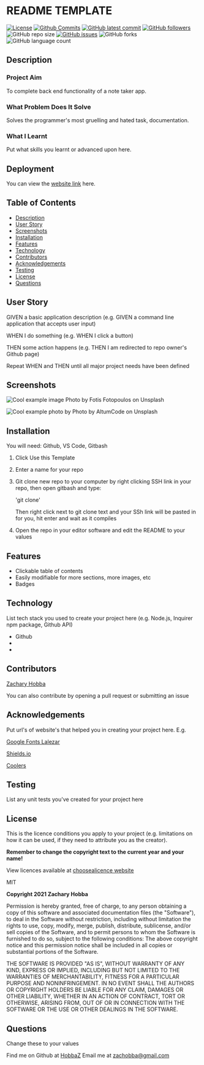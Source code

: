 # README TEMPLATE

[![License](https://img.shields.io/badge/License-MIT-blue.svg)](https://choosealicense.com/licenses/mit/)
[![Github Commits](https://img.shields.io/github/commit-activity/w/HobbaZ/Note-Taker)](https://github.com/HobbaZ/Note-Taker/commits)
[![GitHub latest commit](https://img.shields.io/github/last-commit/HobbaZ/Note-Taker)](https://github.com/HobbaZ/Note-Taker/branches)
[![GitHub followers](https://img.shields.io/github/followers/HobbaZ.svg)]()
![GitHub repo size](https://img.shields.io/github/repo-size/HobbaZ/Note-Taker)
[![GitHub issues](https://img.shields.io/github/issues/HobbaZ/Note-Taker)](https://img.shields.io/github/issues/HobbaZ/Note-Taker)
![GitHub forks](https://img.shields.io/github/forks/HobbaZ/Note-Taker)
![GitHub language count](https://img.shields.io/github/languages/count/HobbaZ/Note-Taker)

## Description
### Project Aim ###
To complete back end functionality of a note taker app.

### What Problem Does It Solve ###
Solves the programmer's most gruelling and hated task, documentation.

### What I Learnt ###
Put what skills you learnt or advanced upon here.

## Deployment
You can view the [website link](https://github.com/HobbaZ/Note-Taker) here. 


## Table of Contents
- [Description](#description)
- [User Story](#user-story)
- [Screenshots](#screenshots)
- [Installation](#installation)
- [Features](#features)
- [Technology](#technology)
- [Contributors](#contributors)
- [Acknowledgements](#acknowledgements)
- [Testing](#testing)
- [License](#license)
- [Questions](#questions)

## User Story
GIVEN a basic application description (e.g. GIVEN a command line application that accepts user input)

WHEN I do something (e.g. WHEN I click a button)

THEN some action happens (e.g. THEN I am redirected to repo owner's Github page)

Repeat WHEN and THEN until all major project needs have been defined

## Screenshots
![Cool example image Photo by <a href="https://unsplash.com/@ffstop?utm_source=unsplash&utm_medium=referral&utm_content=creditCopyText">Fotis Fotopoulos</a> on <a href="https://unsplash.com/s/photos/programming?utm_source=unsplash&utm_medium=referral&utm_content=creditCopyText">Unsplash</a>
  ](./assets/images/fotis-fotopoulos-DuHKoV44prg-unsplash.jpg)
  
![Cool example photo by Photo by <a href="https://unsplash.com/@altumcode?utm_source=unsplash&utm_medium=referral&utm_content=creditCopyText">AltumCode</a> on <a href="https://unsplash.com/s/photos/programming?utm_source=unsplash&utm_medium=referral&utm_content=creditCopyText">Unsplash</a>
  ](./assets/images/altumcode-XMFZqrGyV-Q-unsplash.jpg)

## Installation
You will need: 
Github, VS Code, Gitbash

1. Click Use this Template
2. Enter a name for your repo
3. Git clone new repo to your computer by right clicking SSH link in your repo, then open gitbash and type:

    'git clone' 
    
    Then right click next to git clone text and your SSh link will be pasted in for you, hit enter and wait as it compiles

4. Open the repo in your editor software and edit the README to your values

## Features
- Clickable table of contents
- Easily modifiable for more sections, more images, etc
- Badges

## Technology
List tech stack you used to create your project here (e.g. Node.js, Inquirer npm package, Github API)
- Github
- 
- 

## Contributors
[Zachary Hobba](https://github.com/HobbaZ)

You can also contribute by opening a pull request or submitting an issue

## Acknowledgements
Put url's of website's that helped you in creating your project here.
E.g.

[Google Fonts Lalezar](https://fonts.google.com/specimen/Lalezar?category=Display#standard-styles)

[Shields.io](https://shields.io/)

[Coolers](https://coolors.co/)

## Testing
List any unit tests you've created for your project here

## License

This is the licence conditions you apply to your project (e.g. limitations on how it can be used, if they need to attribute you as the creator). 

**Remember to change the copyright text to the current year and your name!**

View licences available at [choosealicence website](https://choosealicense.com/licenses/)

MIT

**Copyright 2021 Zachary Hobba**

Permission is hereby granted, free of charge, to any person obtaining a copy of this software and associated documentation files (the "Software"), to deal in the Software without restriction, including without limitation the rights to use, copy, modify, merge, publish, distribute, sublicense, and/or sell copies of the Software, and to permit persons to whom the Software is furnished to do so, subject to the following conditions:
The above copyright notice and this permission notice shall be included in all copies or substantial portions of the Software.
    
THE SOFTWARE IS PROVIDED "AS IS", WITHOUT WARRANTY OF ANY KIND, EXPRESS OR IMPLIED, INCLUDING BUT NOT LIMITED TO THE WARRANTIES OF MERCHANTABILITY, FITNESS FOR A PARTICULAR PURPOSE AND NONINFRINGEMENT. IN NO EVENT SHALL THE AUTHORS OR COPYRIGHT HOLDERS BE LIABLE FOR ANY CLAIM, DAMAGES OR OTHER LIABILITY, WHETHER IN AN ACTION OF CONTRACT, TORT OR OTHERWISE, ARISING FROM, OUT OF OR IN CONNECTION WITH THE SOFTWARE OR THE USE OR OTHER DEALINGS IN THE SOFTWARE.

## Questions
Change these to your values

Find me on Github at [HobbaZ](https://github.com/HobbaZ)
Email me at [zachobba@gmail.com](zachobba@gmail.com)